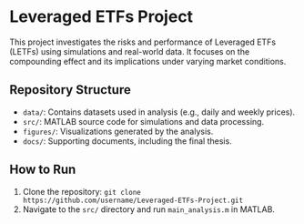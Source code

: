 # Leveraged ETFs Project

This project investigates the risks and performance of Leveraged ETFs (LETFs) using simulations and real-world data. It focuses on the compounding effect and its implications under varying market conditions.

## Repository Structure
- `data/`: Contains datasets used in analysis (e.g., daily and weekly prices).
- `src/`: MATLAB source code for simulations and data processing.
- `figures/`: Visualizations generated by the analysis.
- `docs/`: Supporting documents, including the final thesis.

## How to Run
1. Clone the repository: `git clone https://github.com/username/Leveraged-ETFs-Project.git`
2. Navigate to the `src/` directory and run `main_analysis.m` in MATLAB.
